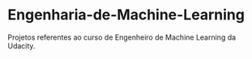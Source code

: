 # Engenharia-de-Machine-Learning
Projetos referentes ao curso de Engenheiro de Machine Learning da Udacity.
